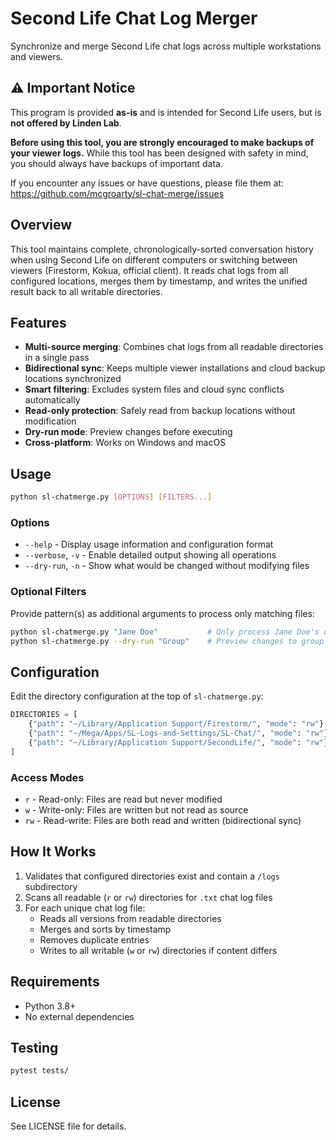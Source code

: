 # Second Life Chat Log Merger

Synchronize and merge Second Life chat logs across multiple workstations and viewers.

## ⚠️ Important Notice

This program is provided **as-is** and is intended for Second Life users, but is **not offered by Linden Lab**.

**Before using this tool, you are strongly encouraged to make backups of your viewer logs.** While this tool has been designed with safety in mind, you should always have backups of important data.

If you encounter any issues or have questions, please file them at: <https://github.com/mcgroarty/sl-chat-merge/issues>

## Overview

This tool maintains complete, chronologically-sorted conversation history when using Second Life on different computers or switching between viewers (Firestorm, Kokua, official client). It reads chat logs from all configured locations, merges them by timestamp, and writes the unified result back to all writable directories.

## Features

- **Multi-source merging**: Combines chat logs from all readable directories in a single pass
- **Bidirectional sync**: Keeps multiple viewer installations and cloud backup locations synchronized
- **Smart filtering**: Excludes system files and cloud sync conflicts automatically
- **Read-only protection**: Safely read from backup locations without modification
- **Dry-run mode**: Preview changes before executing
- **Cross-platform**: Works on Windows and macOS

## Usage

```bash
python sl-chatmerge.py [OPTIONS] [FILTERS...]
```

### Options

- `--help` - Display usage information and configuration format
- `--verbose`, `-v` - Enable detailed output showing all operations
- `--dry-run`, `-n` - Show what would be changed without modifying files

### Optional Filters

Provide pattern(s) as additional arguments to process only matching files:

```bash
python sl-chatmerge.py "Jane Doe"           # Only process Jane Doe's chat logs
python sl-chatmerge.py --dry-run "Group"    # Preview changes to group chat logs
```

## Configuration

Edit the directory configuration at the top of `sl-chatmerge.py`:

```python
DIRECTORIES = [
    {"path": "~/Library/Application Support/Firestorm/", "mode": "rw"},
    {"path": "~/Mega/Apps/SL-Logs-and-Settings/SL-Chat/", "mode": "rw"},
    {"path": "~/Library/Application Support/SecondLife/", "mode": "rw"},
]
```

### Access Modes

- `r` - Read-only: Files are read but never modified
- `w` - Write-only: Files are written but not read as source
- `rw` - Read-write: Files are both read and written (bidirectional sync)

## How It Works

1. Validates that configured directories exist and contain a `/logs` subdirectory
2. Scans all readable (`r` or `rw`) directories for `.txt` chat log files
3. For each unique chat log file:
   - Reads all versions from readable directories
   - Merges and sorts by timestamp
   - Removes duplicate entries
   - Writes to all writable (`w` or `rw`) directories if content differs

## Requirements

- Python 3.8+
- No external dependencies

## Testing

```bash
pytest tests/
```

## License

See LICENSE file for details.
